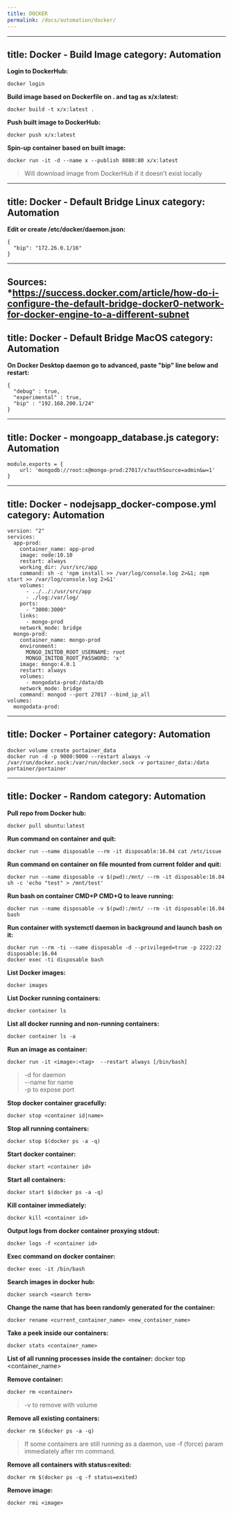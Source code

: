 ```yaml
---
title: DOCKER
permalink: /docs/automation/docker/
---
```

---
title: Docker - Build Image
category: Automation
---

**Login to DockerHub:**
```
docker login
```

**Build image based on Dockerfile on . and tag as x/x:latest:**
```
docker build -t x/x:latest .
```

**Push built image to DockerHub:**
```
docker push x/x:latest
```

**Spin-up container based on built image:**
```
docker run -it -d --name x --publish 8080:80 x/x:latest
```
>Will download image from DockerHub if it doesn't exist locally
---
title: Docker - Default Bridge Linux
category: Automation
---

**Edit or create /etc/docker/daemon.json:**
```
{
  "bip": "172.26.0.1/16"
}
```

***
**Sources:**
*https://success.docker.com/article/how-do-i-configure-the-default-bridge-docker0-network-for-docker-engine-to-a-different-subnet
---
title: Docker - Default Bridge MacOS
category: Automation
---

**On Docker Desktop daemon go to advanced, paste "bip" line below and restart:**
```
{
  "debug" : true,
  "experimental" : true,
  "bip" : "192.168.200.1/24"
}
```
---
title: Docker - mongoapp_database.js
category: Automation
---

```
module.exports = {
    url: 'mongodb://root:x@mongo-prod:27017/x?authSource=admin&w=1'
}
```
---
title: Docker - nodejsapp_docker-compose.yml
category: Automation
---

```
version: "2"
services:
  app-prod:
    container_name: app-prod
    image: node:10.10
    restart: always
    working_dir: /usr/src/app
    command: sh -c 'npm install >> /var/log/console.log 2>&1; npm start >> /var/log/console.log 2>&1'
    volumes:
      - ../../:/usr/src/app
      - ./log:/var/log/
    ports:
      - "3000:3000"
    links:
      - mongo-prod
    network_mode: bridge
  mongo-prod:
    container_name: mongo-prod
    environment:
      MONGO_INITDB_ROOT_USERNAME: root
      MONGO_INITDB_ROOT_PASSWORD: 'x'
    image: mongo:4.0.1
    restart: always
    volumes:
      - mongodata-prod:/data/db
    network_mode: bridge
    command: mongod --port 27017 --bind_ip_all
volumes:
  mongodata-prod:
```
---
title: Docker - Portainer
category: Automation
---

```
docker volume create portainer_data
docker run -d -p 9000:9000 --restart always -v /var/run/docker.sock:/var/run/docker.sock -v portainer_data:/data portainer/portainer
```
---
title: Docker - Random
category: Automation
---

**Pull repo from Docker hub:**
```
docker pull ubuntu:latest
```

**Run command on container and quit:**
```
docker run --name disposable --rm -it disposable:16.04 cat /etc/issue
```

**Run command on container on file mounted from current folder and quit:**
```
docker run --name disposable -v $(pwd):/mnt/ --rm -it disposable:16.04 sh -c 'echo "test" > /mnt/test'
```

**Run bash on container CMD+P CMD+Q to leave running:**
```
docker run --name disposable -v $(pwd):/mnt/ --rm -it disposable:16.04 bash
```

**Run container with systemctl daemon in background and launch bash on it:**
```
docker run --rm -ti --name disposable -d --privileged=true -p 2222:22 disposable:16.04
docker exec -ti disposable bash
```

**List Docker images:**
```
docker images
```

**List Docker running containers:**
```
docker container ls
```

**List all docker running and non-running containers:**
```
docker container ls -a
```

**Run an image as container:**
```
docker run -it <image>:<tag>  --restart always [/bin/bash]
```
> -d for daemon  
> --name for name  
> -p to expose port  

**Stop docker container gracefully:**
```
docker stop <container id|name>
```

**Stop all running containers:**
```
docker stop $(docker ps -a -q)
```

**Start docker container:**
```
docker start <container id>
```

**Start all containers:**
```
docker start $(docker ps -a -q)
```

**Kill container immediately:**
```
docker kill <container id>
```

**Output logs from docker container proxying stdout:**
```
docker logs -f <container id>
```

**Exec command on docker container:**
```
docker exec -it /bin/bash
```

**Search images in docker hub:**
```
docker search <search term>
```

**Change the name that has been randomly generated for the container:**
```
docker rename <current_container_name> <new_container_name>
```

**Take a peek inside our containers:**
```
docker stats <container_name>
```

**List of all running processes inside the container:**
docker top <container_name>

**Remove container:**
```
docker rm <container>
```
>-v to remove with volume

**Remove all existing containers:**
```
docker rm $(docker ps -a -q)
```
>If some containers are still running as a daemon, use -f (force) param immediately after rm command.

**Remove all containers with status=exited:**
```
docker rm $(docker ps -q -f status=exited)
```

**Remove image:**
```
docker rmi <image>
```
